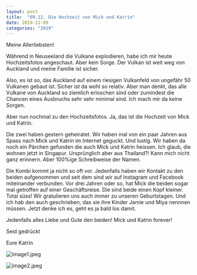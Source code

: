 ```yaml
---
layout: post
title:  "09.12. Die Hochzeit von Mick und Katrin"
date: 2019-12-09
categories: "2019"
---
```

Meine Allerliebsten!


Während in Neuseeland die Vulkane explodieren, habe ich mir heute Hochzeitsfotos angeschaut. Aber kein Sorge. Der Vulkan ist weit weg von Auckland und meine Familie ist sicher. 

Also, es ist so, das Auckland auf einem riesigen Vulkanfeld von ungefähr 50 Vulkanen gebaut ist.  Sicher ist da wohl so relativ. Aber man denkt, das alle Vulkane von Auckland so ziemlich erloschen sind oder zumindest die Chancen eines Ausbruchs sehr sehr minimal sind. Ich mach mir da keine Sorgen.

Aber nun nochmal zu den Hochzeitsfotos. Ja, das ist die Hochzeit von Mick und Katrin.

Die zwei haben gestern geheiratet. Wir haben mal von ein paar Jahren aus Spass nach Mick und Katrin im Internet geguckt. Und lustig. Wir haben da noch ein Pärchen gefunden die auch Mick und Katrin heissen. Ich glaub, die wohnen jetzt in Singapur. Ursprünglich aber aus Thailand?! Kann mich nicht ganz erinnern. Aber 100%ige Schreibweise der Namen.

Die Kombi kommt ja nicht so oft vor. Jedenfalls haben wir Kontakt zu den beiden aufgenommen und seit dem sind wir auf Instagram und Facebook miteinander verbunden. Vor drei Jahren oder so, hat Mick die beiden sogar mal getroffen auf einer Geschäftsreise. Die sind beide einen Kopf kleiner. Total süss! Wir gratulieren uns auch immer zu unseren Geburtstagen. Und ich hab den auch geschrieben, das sie ihre Kinder Jamie und Miya nennnen müssen. Jetzt denke ich es, geht es ja bald los damit.

Jedenfalls alles Liebe und Gute den beiden! Mick und Katrin forever!

Seid gedrückt 

Eure Katrin





![image1.jpeg](/weihnachten/assets/2019-12-09/image1.jpeg)

![image2.jpeg](/weihnachten/assets/2019-12-09/image2.jpeg)

